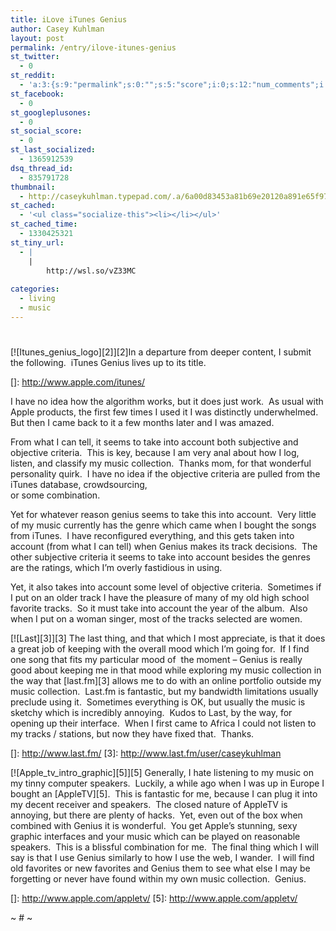 ```yaml
---
title: iLove iTunes Genius
author: Casey Kuhlman
layout: post
permalink: /entry/ilove-itunes-genius
st_twitter:
  - 0
st_reddit:
  - 'a:3:{s:9:"permalink";s:0:"";s:5:"score";i:0;s:12:"num_comments";i:0;}'
st_facebook:
  - 0
st_googleplusones:
  - 0
st_social_score:
  - 0
st_last_socialized:
  - 1365912539
dsq_thread_id:
  - 835791728
thumbnail:
  - http://caseykuhlman.typepad.com/.a/6a00d83453a81b69e20120a891e65f970b-800wi
st_cached:
  - '<ul class="socialize-this"><li></li></ul>'
st_cached_time:
  - 1330425321
st_tiny_url:
  - |
    |
        http://wsl.so/vZ33MC
        
categories:
  - living
  - music
---
```

# 

[![Itunes_genius_logo][2]][2]In a departure from deeper content, I submit the following.  iTunes Genius lives up to its title. 

 []: http://www.apple.com/itunes/

I have no idea how the algorithm works, but it does just work.  As usual with Apple products, the first few times I used it I was distinctly underwhelmed.  But then I came back to it a few months later and I was amazed.  

From what I can tell, it seems to take into account both subjective and objective criteria.  This is key, because I am very anal about how I log, listen, and classify my music collection.  Thanks mom, for that wonderful personality quirk.  I have no idea if the objective criteria are pulled from the iTunes database, crowdsourcing,  
or some combination.  

Yet for whatever reason genius seems to take this into account.  Very little of my music currently has the genre which came when I bought the songs from iTunes.  I have reconfigured everything, and this gets taken into account (from what I can tell) when Genius makes its track decisions.  The other subjective criteria it seems to take into account besides the genres are the ratings, which I’m overly fastidious in using.  

Yet, it also takes into account some level of objective criteria.  Sometimes if I put on an older track I have the pleasure of many of my old high school favorite tracks.  So it must take into account the year of the album.  Also when I put on a woman singer, most of the tracks selected are women.  

[![Last][3]][3] The last thing, and that which I most appreciate, is that it does a great job of keeping with the overall mood which I’m going for.  If I find one song that fits my particular mood of  the moment – Genius is really good about keeping me in that mood while exploring my music collection in the way that [last.fm][3] allows me to do with an online portfolio outside my music collection.  Last.fm is fantastic, but my bandwidth limitations usually preclude using it.  Sometimes everything is OK, but usually the music is sketchy which is incredibly annoying.  Kudos to Last, by the way, for opening up their interface.  When I first came to Africa I could not listen to my tracks / stations, but now they have fixed that.  Thanks.

 []: http://www.last.fm/
 [3]: http://www.last.fm/user/caseykuhlman

[![Apple_tv_intro_graphic][5]][5] Generally, I hate listening to my music on my tinny computer speakers.  Luckily, a while ago when I was up in Europe I bought an [AppleTV][5].  This is fantastic for me, because I can plug it into my decent receiver and speakers.  The closed nature of AppleTV is annoying, but there are plenty of hacks.  Yet, even out of the box when combined with Genius it is wonderful.  You get Apple’s stunning, sexy graphic interfaces and your music which can be played on reasonable speakers.  This is a blissful combination for me.  The final thing which I will say is that I use Genius similarly to how I use the web, I wander.  I will find old favorites or new favorites and Genius them to see what else I may be forgetting or never have found within my own music collection.  Genius.

 []: http://www.apple.com/appletv/
 [5]: http://www.apple.com/appletv/

~ # ~